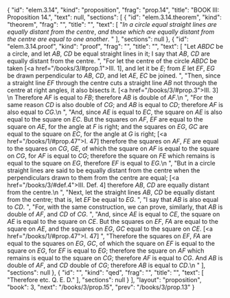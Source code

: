 {
  "id": "elem.3.14",
  "kind": "proposition",
  "frag": "prop.14",
  "title": "BOOK III: Proposition 14.",
  "text": null,
  "sections": [
    {
      "id": "elem.3.14.theorem",
      "kind": "theorem",
      "frag": "",
      "title": "",
      "text": [
        "<var>In a circle equal straight lines are equally distant from the centre</var>, <var>and those which are equally distant from the centre are equal to one another</var>. "
      ],
      "sections": null
    },
    {
      "id": "elem.3.14.proof",
      "kind": "proof",
      "frag": "",
      "title": "",
      "text": [
        "Let <var>ABDC</var> be a circle, and let <var>AB</var>, <var>CD</var> be equal straight lines in it; I say that <var>AB</var>, <var>CD</var> are equally distant from the centre. ",
        "For let the centre of the circle <var>ABDC</var> be taken [<a href=\"/books/3/#prop.1\">III. 1</a>], and let it be <var>E</var>; from <var>E</var> let <var>EF</var>, <var>EG</var> be drawn perpendicular to <var>AB</var>, <var>CD</var>, and let <var>AE</var>, <var>EC</var> be joined. ",
        "Then, since a straight line <var>EF</var> through the centre cuts a straight line <var>AB</var> not through the centre at right angles, it also bisects it. [<a href=\"/books/3/#prop.3\">III. 3</a>] \n       Therefore <var>AF</var> is equal to <var>FB</var>; therefore <var>AB</var> is double of <var>AF</var>.\n      ",
        "For the same reason <var>CD</var> is also double of <var>CG</var>; and <var>AB</var> is equal to <var>CD</var>; therefore <var>AF</var> is also equal to <var>CG</var>.\n      ",
        "And, since <var>AE</var> is equal to <var>EC</var>, the square on <var>AE</var> is also equal to the square on <var>EC</var>. But the squares on <var>AF</var>, <var>EF</var> are equal to the square on <var>AE</var>, for the angle at <var>F</var> is right; and the squares on <var>EG</var>, <var>GC</var> are equal to the square on <var>EC</var>, for the angle at <var>G</var> is right; [<a href=\"/books/1/#prop.47\">I. 47</a>] therefore the squares on <var>AF</var>, <var>FE</var> are equal to the squares on <var>CG</var>, <var>GE</var>, of which the square on <var>AF</var> is equal to the square on <var>CG</var>, for <var>AF</var> is equal to <var>CG</var>; therefore the square on <var>FE</var> which remains is equal to the square on <var>EG</var>, therefore <var>EF</var> is equal to <var>EG</var>.\n      ",
        "But in a circle straight lines are said to be equally distant from the centre when the perpendiculars drawn to them from the centre are equal; [<a href=\"/books/3/#def.4\">III. Def. 4</a>] therefore <var>AB</var>, <var>CD</var> are equally distant from the centre.\n      ",
        "Next, let the straight lines <var>AB</var>, <var>CD</var> be equally distant from the centre; that is, let <var>EF</var> be equal to <var>EG</var>. ",
        "I say that <var>AB</var> is also equal to <var>CD</var>. ",
        "For, with the same construction, we can prove, similarly, that <var>AB</var> is double of <var>AF</var>, and <var>CD</var> of <var>CG</var>. ",
        "And, since <var>AE</var> is equal to <var>CE</var>, the square on <var>AE</var> is equal to the square on <var>CE</var>. But the squares on <var>EF</var>, <var>FA</var> are equal to the square on <var>AE</var>, and the squares on <var>EG</var>, <var>GC</var> equal to the square on <var>CE</var>. [<a href=\"/books/1/#prop.47\">I. 47</a>] ",
        "Therefore the squares on <var>EF</var>, <var>FA</var> are equal to the squares on <var>EG</var>, <var>GC</var>, of which the square on <var>EF</var> is equal to the square on <var>EG</var>, for <var>EF</var> is equal to <var>EG</var>; therefore the square on <var>AF</var> which remains is equal to the square on <var>CG</var>; therefore <var>AF</var> is equal to <var>CG</var>. And <var>AB</var> is double of <var>AF</var>, and <var>CD</var> double of <var>CG</var>; therefore <var>AB</var> is equal to <var>CD</var>.\n      "
      ],
      "sections": null
    },
    {
      "id": "",
      "kind": "qed",
      "frag": "",
      "title": "",
      "text": [
        "Therefore etc. Q. E. D."
      ],
      "sections": null
    }
  ],
  "layout": "proposition",
  "book": 3,
  "next": "/books/3/prop.15",
  "prev": "/books/3/prop.13"
}
